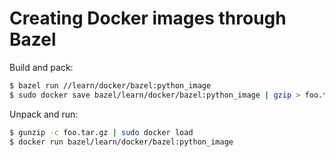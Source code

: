 # Creating Docker images through Bazel

Build and pack:

```sh
$ bazel run //learn/docker/bazel:python_image
$ sudo docker save bazel/learn/docker/bazel:python_image | gzip > foo.tar.gz
```

Unpack and run:

```sh
$ gunzip -c foo.tar.gz | sudo docker load
$ docker run bazel/learn/docker/bazel:python_image
```
